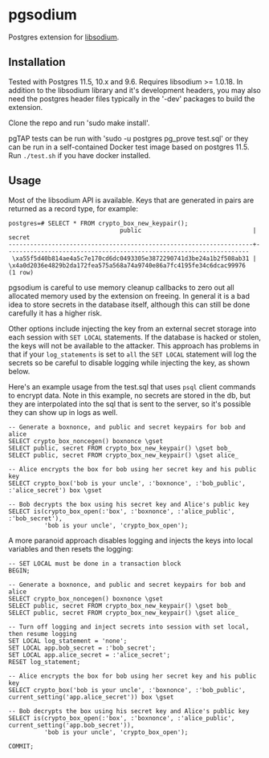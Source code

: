 # pgsodium

Postgres extension for [libsodium](https://download.libsodium.org/doc/).

## Installation

Tested with Postgres 11.5, 10.x and 9.6.  Requires libsodium >=
1.0.18.  In addition to the libsodium library and it's development
headers, you may also need the postgres header files typically in the
'-dev' packages to build the extension.

Clone the repo and run 'sudo make install'.

pgTAP tests can be run with 'sudo -u postgres pg_prove test.sql' or
they can be run in a self-contained Docker test image based on
postgres 11.5.  Run `./test.sh` if you have docker installed.

## Usage

Most of the libsodium API is available.  Keys that are generated in
pairs are returned as a record type, for example:

```
postgres=# SELECT * FROM crypto_box_new_keypair();
                               public                               |                               secret
--------------------------------------------------------------------+--------------------------------------------------------------------
 \xa55f5d40b814ae4a5c7e170cd6dc0493305e3872290741d3be24a1b2f508ab31 | \x4a0d2036e4829b2da172fea575a568a74a9740e86a7fc4195fe34c6dcac99976
(1 row)
```

pgsodium is careful to use memory cleanup callbacks to zero out all
allocated memory used by the extension on freeing.  In general it is a
bad idea to store secrets in the database itself, although this can
still be done carefully it has a higher risk.

Other options include injecting the key from an external secret
storage into each session with `SET LOCAL` statements.  If the
database is hacked or stolen, the keys will not be available to the
attacker.  This approach has problems in that if your `log_statements`
is set to `all` the `SET LOCAL` statement will log the secrets so be
careful to disable logging while injecting the key, as shown below.

Here's an example usage from the test.sql that uses `psql` client
commands to encrypt data.  Note in this example, no secrets are stored
in the db, but they are interpolated into the sql that is sent to the
server, so it's possible they can show up in logs as well.


    -- Generate a boxnonce, and public and secret keypairs for bob and alice
    SELECT crypto_box_noncegen() boxnonce \gset
    SELECT public, secret FROM crypto_box_new_keypair() \gset bob_
    SELECT public, secret FROM crypto_box_new_keypair() \gset alice_

    -- Alice encrypts the box for bob using her secret key and his public key
    SELECT crypto_box('bob is your uncle', :'boxnonce', :'bob_public', :'alice_secret') box \gset

    -- Bob decrypts the box using his secret key and Alice's public key
    SELECT is(crypto_box_open(:'box', :'boxnonce', :'alice_public', :'bob_secret'),
              'bob is your uncle', 'crypto_box_open');


A more paranoid approach disables logging and injects the keys into
local variables and then resets the logging:

    -- SET LOCAL must be done in a transaction block
    BEGIN;

    -- Generate a boxnonce, and public and secret keypairs for bob and alice
    SELECT crypto_box_noncegen() boxnonce \gset
    SELECT public, secret FROM crypto_box_new_keypair() \gset bob_
    SELECT public, secret FROM crypto_box_new_keypair() \gset alice_

    -- Turn off logging and inject secrets into session with set local, then resume logging
    SET LOCAL log_statement = 'none';
    SET LOCAL app.bob_secret = :'bob_secret';
    SET LOCAL app.alice_secret = :'alice_secret';
    RESET log_statement;

    -- Alice encrypts the box for bob using her secret key and his public key
    SELECT crypto_box('bob is your uncle', :'boxnonce', :'bob_public', current_setting('app.alice_secret')) box \gset

    -- Bob decrypts the box using his secret key and Alice's public key
    SELECT is(crypto_box_open(:'box', :'boxnonce', :'alice_public', current_setting('app.bob_secret')),
              'bob is your uncle', 'crypto_box_open');

    COMMIT;

